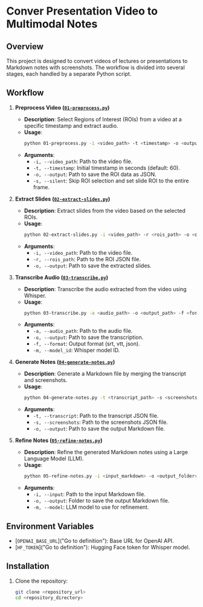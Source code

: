 # Conver Presentation Video to Multimodal Notes

## Overview

This project is designed to convert videos of lectures or presentations to Markdown notes with screenshots. The workflow is divided into several stages, each handled by a separate Python script.

## Workflow

1. **Preprocess Video ([`01-preprocess.py`](01-preprocess.py))**
    - **Description**: Select Regions of Interest (ROIs) from a video at a specific timestamp and extract audio.
    - **Usage**:
      ```sh
      python 01-preprocess.py -i <video_path> -t <timestamp> -o <output_path> [-s]
      ```
    - **Arguments**:
      - `-i, --video_path`: Path to the video file.
      - `-t, --timestamp`: Initial timestamp in seconds (default: 60).
      - `-o, --output`: Path to save the ROI data as JSON.
      - `-s, --silent`: Skip ROI selection and set slide ROI to the entire frame.

2. **Extract Slides ([`02-extract-slides.py`](02-extract-slides.py))**
    - **Description**: Extract slides from the video based on the selected ROIs.
    - **Usage**:
      ```sh
      python 02-extract-slides.py -i <video_path> -r <rois_path> -o <output_path>
      ```
    - **Arguments**:
      - `-i, --video_path`: Path to the video file.
      - `-r, --rois_path`: Path to the ROI JSON file.
      - `-o, --output`: Path to save the extracted slides.

3. **Transcribe Audio ([`03-transcribe.py`](03-transcribe.py))**
    - **Description**: Transcribe the audio extracted from the video using Whisper.
    - **Usage**:
      ```sh
      python 03-transcribe.py -a <audio_path> -o <output_path> -f <format> -m <model_id>
      ```
    - **Arguments**:
      - `-a, --audio_path`: Path to the audio file.
      - `-o, --output`: Path to save the transcription.
      - `-f, --format`: Output format (srt, vtt, json).
      - `-m, --model_id`: Whisper model ID.

4. **Generate Notes ([`04-generate-notes.py`](04-generate-notes.py))**
    - **Description**: Generate a Markdown file by merging the transcript and screenshots.
    - **Usage**:
      ```sh
      python 04-generate-notes.py -t <transcript_path> -s <screenshots_path> -o <output_path>
      ```
    - **Arguments**:
      - `-t, --transcript`: Path to the transcript JSON file.
      - `-s, --screenshots`: Path to the screenshots JSON file.
      - `-o, --output`: Path to save the output Markdown file.

5. **Refine Notes ([`05-refine-notes.py`](05-refine-notes.py))**
    - **Description**: Refine the generated Markdown notes using a Large Language Model (LLM).
    - **Usage**:
      ```sh
      python 05-refine-notes.py -i <input_markdown> -o <output_folder> -m <model> [--max_chars <max_chars>]
      ```
    - **Arguments**:
      - `-i, --input`: Path to the input Markdown file.
      - `-o, --output`: Folder to save the output Markdown file.
      - `-m, --model`: LLM model to use for refinement.

## Environment Variables

- [`OPENAI_BASE_URL`]("Go to definition"): Base URL for OpenAI API.
- [`HF_TOKEN`]("Go to definition"): Hugging Face token for Whisper model.

## Installation

1. Clone the repository:
   ```sh
   git clone <repository_url>
   cd <repository_directory>